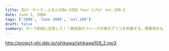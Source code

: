 ```yaml
---
title: 石川・ホンマ・ぶるんのBe-SIDE Your Life! vol.109-2
date: June 3, 2008
tags: ['2008', 'June 2008', 'vol.109']
draft: false
summary: カープ前田に注意しろ！！男前田のフレーズが男のアソコを刺激する。関東地方も梅雨入り・・・傘が欠かせない季節になってまいりました！NAMAE
---
```


http://project-phi.ddo.jp/ishikawa/ishikawa109_2.mp3